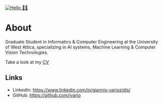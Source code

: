 [![Hello 👋🏻](https://media.istockphoto.com/photos/data-scientist-big-data-artificial-intelligence-machine-learning-picture-id886575166?k=6&m=886575166&s=612x612&w=0&h=ZISnB7-dmyLUIXO2VGWIEwX2XB-aP_MEhua96DTUQaU=)]()


# About
Graduate Student in Informatics & Computer Engineering at the University of West Attica, specializing in  AI systems, Machine Learning & Computer Vision Technologies.

Take a look at my [CV](http://bit.ly/gvario-CV)

## Links
- LinkedIn: https://www.linkedin.com/in/giannis-variozidis/
- GitHub: https://github.com/jvario

